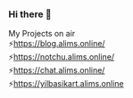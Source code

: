 ### Hi there 👋

My Projects on air  
⚡https://blog.alims.online/  
⚡https://notchu.alims.online/  
⚡https://chat.alims.online/  
⚡https://yilbasikart.alims.online
